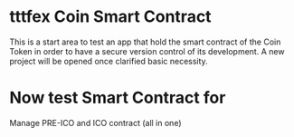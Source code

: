 # tttfex Coin Smart Contract

This is a start area to test an app that hold the smart contract of the Coin Token in order to
have a secure version control of its development.
A new project will be opened once clarified basic necessity.

# Now test Smart Contract for
Manage PRE-ICO and ICO contract (all in one)
